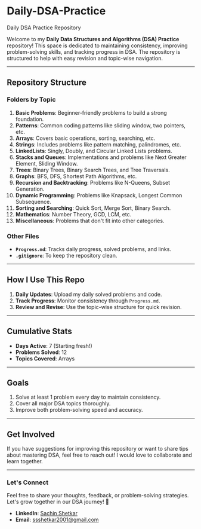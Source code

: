 # Daily-DSA-Practice
Daily DSA Practice Repository

Welcome to my **Daily Data Structures and Algorithms (DSA) Practice** repository! This space is dedicated to maintaining consistency, improving problem-solving skills, and tracking progress in DSA. The repository is structured to help with easy revision and topic-wise navigation.

---

## Repository Structure

### **Folders by Topic**
1. **Basic Problems**: Beginner-friendly problems to build a strong foundation.
2. **Patterns**: Common coding patterns like sliding window, two pointers, etc.
3. **Arrays**: Covers basic operations, sorting, searching, etc.
4. **Strings**: Includes problems like pattern matching, palindromes, etc.
5. **LinkedLists**: Singly, Doubly, and Circular Linked Lists problems.
6. **Stacks and Queues**: Implementations and problems like Next Greater Element, Sliding Window.
7. **Trees**: Binary Trees, Binary Search Trees, and Tree Traversals.
8. **Graphs**: BFS, DFS, Shortest Path Algorithms, etc.
9. **Recursion and Backtracking**: Problems like N-Queens, Subset Generation.
10. **Dynamic Programming**: Problems like Knapsack, Longest Common Subsequence.
11. **Sorting and Searching**: Quick Sort, Merge Sort, Binary Search.
12. **Mathematics**: Number Theory, GCD, LCM, etc.
13. **Miscellaneous**: Problems that don't fit into other categories.

### **Other Files**
- **`Progress.md`**: Tracks daily progress, solved problems, and links.
- **`.gitignore`**: To keep the repository clean.

---

## How I Use This Repo

1. **Daily Updates**: Upload my daily solved problems and code.
2. **Track Progress**: Monitor consistency through `Progress.md`.
3. **Review and Revise**: Use the topic-wise structure for quick revision.

---

## Cumulative Stats
- **Days Active**: 7 (Starting fresh!)
- **Problems Solved**: 12
- **Topics Covered**: Arrays

---

## Goals
1. Solve at least 1 problem every day to maintain consistency.
2. Cover all major DSA topics thoroughly.
3. Improve both problem-solving speed and accuracy.

---

## Get Involved
If you have suggestions for improving this repository or want to share tips about mastering DSA, feel free to reach out! I would love to collaborate and learn together.

---

### Let's Connect
Feel free to share your thoughts, feedback, or problem-solving strategies. Let's grow together in our DSA journey! 🚀

- **LinkedIn**: [Sachin Shetkar](https://www.linkedin.com/in/sachin-shetkar-681381218/)
- **Email**: [ssshetkar2001@gmail.com](mailto:ssshetkar2001@gmail.com)

